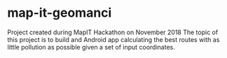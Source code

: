 # map-it-geomanci
Project created during MapIT Hackathon on November 2018 
The topic of this project is to build and Android app calculating the best routes with as little pollution as possible given a set of input coordinates.

